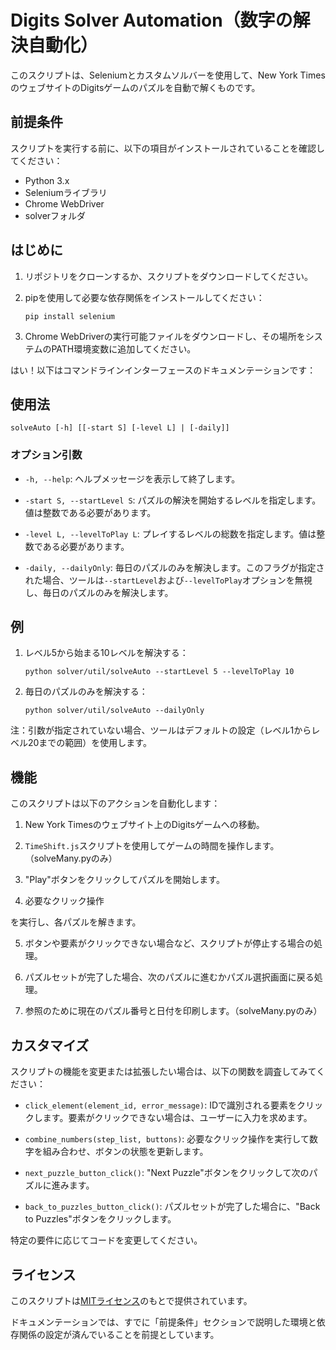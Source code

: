 # Digits Solver Automation（数字の解決自動化）

このスクリプトは、Seleniumとカスタムソルバーを使用して、New York TimesのウェブサイトのDigitsゲームのパズルを自動で解くものです。

## 前提条件

スクリプトを実行する前に、以下の項目がインストールされていることを確認してください：

- Python 3.x
- Seleniumライブラリ
- Chrome WebDriver
- solverフォルダ

## はじめに

1. リポジトリをクローンするか、スクリプトをダウンロードしてください。
2. pipを使用して必要な依存関係をインストールしてください：

   ```shell
   pip install selenium
   ```

3. Chrome WebDriverの実行可能ファイルをダウンロードし、その場所をシステムのPATH環境変数に追加してください。

はい！以下はコマンドラインインターフェースのドキュメンテーションです：

## 使用法

```plaintext
solveAuto [-h] [[-start S] [-level L] | [-daily]]
```

### オプション引数

- `-h, --help`: ヘルプメッセージを表示して終了します。

- `-start S, --startLevel S`: パズルの解決を開始するレベルを指定します。値は整数である必要があります。

- `-level L, --levelToPlay L`: プレイするレベルの総数を指定します。値は整数である必要があります。

- `-daily, --dailyOnly`: 毎日のパズルのみを解決します。このフラグが指定された場合、ツールは`--startLevel`および`--levelToPlay`オプションを無視し、毎日のパズルのみを解決します。

## 例


1. レベル5から始まる10レベルを解決する：
   ```plaintext
   python solver/util/solveAuto --startLevel 5 --levelToPlay 10
   ```

2. 毎日のパズルのみを解決する：
   ```plaintext
   python solver/util/solveAuto --dailyOnly
   ```

注：引数が指定されていない場合、ツールはデフォルトの設定（レベル1からレベル20までの範囲）を使用します。


## 機能

このスクリプトは以下のアクションを自動化します：

1. New York Timesのウェブサイト上のDigitsゲームへの移動。

2. `TimeShift.js`スクリプトを使用してゲームの時間を操作します。（solveMany.pyのみ）

3. "Play"ボタンをクリックしてパズルを開始します。

4. 必要なクリック操作

を実行し、各パズルを解きます。

5. ボタンや要素がクリックできない場合など、スクリプトが停止する場合の処理。

6. パズルセットが完了した場合、次のパズルに進むかパズル選択画面に戻る処理。

7. 参照のために現在のパズル番号と日付を印刷します。（solveMany.pyのみ）

## カスタマイズ

スクリプトの機能を変更または拡張したい場合は、以下の関数を調査してみてください：

- `click_element(element_id, error_message)`: IDで識別される要素をクリックします。要素がクリックできない場合は、ユーザーに入力を求めます。

- `combine_numbers(step_list, buttons)`: 必要なクリック操作を実行して数字を組み合わせ、ボタンの状態を更新します。

- `next_puzzle_button_click()`: "Next Puzzle"ボタンをクリックして次のパズルに進みます。

- `back_to_puzzles_button_click()`: パズルセットが完了した場合に、"Back to Puzzles"ボタンをクリックします。

特定の要件に応じてコードを変更してください。

## ライセンス

このスクリプトは[MITライセンス](LICENSE.md)のもとで提供されています。

ドキュメンテーションでは、すでに「前提条件」セクションで説明した環境と依存関係の設定が済んでいることを前提としています。
